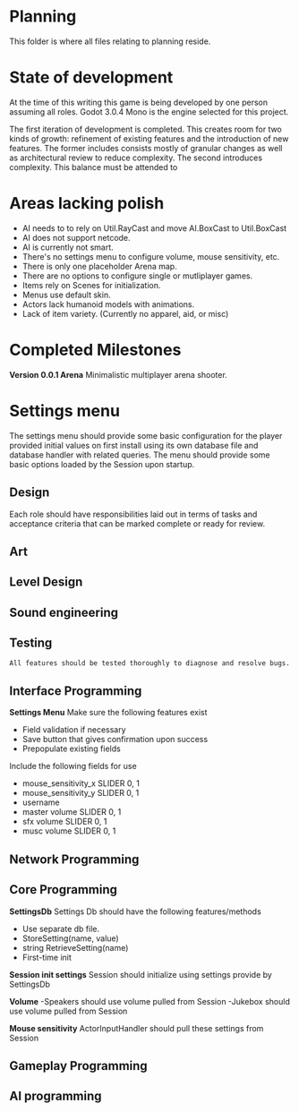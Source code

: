 # Planning

This folder is where all files relating to planning reside.

# State of development

At the time of this writing this game is being developed by
one person assuming all roles. Godot 3.0.4 Mono is the engine selected 
for this project.

The first iteration of development is completed. This creates room for
two kinds of growth: refinement of existing features and the introduction
of new features. The former includes consists mostly of granular changes
as well as architectural review to reduce complexity. The second introduces
complexity. This balance must be attended to 

# Areas lacking polish
- AI needs to to rely on Util.RayCast and move AI.BoxCast to Util.BoxCast
- AI does not support netcode.
- AI is currently not smart.
- There's no settings menu to configure volume, mouse sensitivity, etc.
- There is only one placeholder Arena map.
- There are no options to configure single or mutliplayer games.
- Items rely on Scenes for initialization.
- Menus use default skin.
- Actors lack humanoid models with animations.
- Lack of item variety. (Currently no apparel, aid, or misc)

# Completed Milestones

**Version 0.0.1 Arena**
Minimalistic multiplayer arena shooter.


# Settings menu

The settings menu should provide some basic configuration for the player provided initial values on
first install using its own database file and database handler with related queries. The menu should
provide some basic options loaded by the Session upon startup.

## Design
Each role should have responsibilities laid out in terms of tasks and acceptance
criteria that can be marked complete or ready for review.

## Art

## Level Design

## Sound engineering

## Testing
	All features should be tested thoroughly to diagnose and resolve bugs.

## Interface Programming
**Settings Menu**
Make sure the following features exist
- Field validation if necessary
- Save button that gives confirmation upon success
- Prepopulate existing fields

Include the following fields for use
- mouse_sensitivity_x SLIDER 0, 1
- mouse_sensitivity_y SLIDER 0, 1
- username
- master volume SLIDER 0, 1
- sfx volume SLIDER 0, 1
- musc volume SLIDER 0, 1


## Network Programming

## Core Programming

**SettingsDb**
Settings Db should have the following features/methods
- Use separate db file.
- StoreSetting(name, value)
- string RetrieveSetting(name)
- First-time init

**Session init settings**
Session should initialize using settings provide by SettingsDb

**Volume**
-Speakers should use volume pulled from Session
-Jukebox should use volume pulled from Session

**Mouse sensitivity**
ActorInputHandler should pull these settings from Session
## Gameplay Programming

## AI programming
